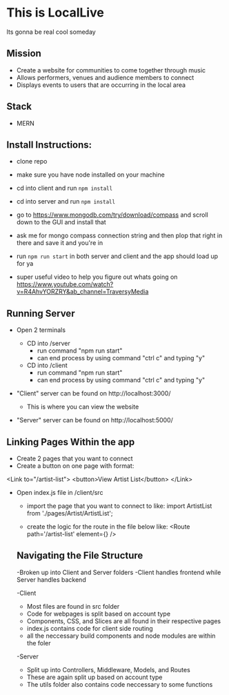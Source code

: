 # This is LocalLive

Its gonna be real cool someday

## Mission

- Create a website for communities to come together through music
- Allows performers, venues and audience members to connect
- Displays events to users that are occurring in the local area

## Stack

- MERN

## Install Instructions:

- clone repo
- make sure you have node installed on your machine
- cd into client and run `npm install`
- cd into server and run `npm install`
- go to https://www.mongodb.com/try/download/compass and scroll down to the GUI and install that
- ask me for mongo compass connection string and then plop that right in there and save it and you're in
- run `npm run start` in both server and client and the app should load up for ya

- super useful video to help you figure out whats going on https://www.youtube.com/watch?v=R4AhvYORZRY&ab_channel=TraversyMedia

## Running Server

- Open 2 terminals

  - CD into /server
    - run command "npm run start"
    - can end process by using command "ctrl c" and typing "y"
  - CD into /client
    - run command "npm run start"
    - can end process by using command "ctrl c" and typing "y"

- "Client" server can be found on http://localhost:3000/
  - This is where you can view the website
- "Server" server can be found on http://localhost:5000/

## Linking Pages Within the app

- Create 2 pages that you want to connect
- Create a button on one page with format:

\<Link to="/artist-list"\>
\<button\>View Artist List\</button\>
\</Link\>

- Open index.js file in /client/src

  - import the page that you want to connect to like:
    import ArtistList from './pages/Artist/ArtistList';

  - create the logic for the route in the file below like:
    <Route path='/artist-list' element={<ArtistList/>} />

  ## Navigating the File Structure

  -Broken up into Client and Server folders
  -Client handles frontend while Server handles backend

  -Client

  - Most files are found in src folder
  - Code for webpages is split based on account type
  - Components, CSS, and Slices are all found in their respective pages
  - index.js contains code for client side routing
  - all the neccessary build components and node modules are within the foler

  -Server

  - Split up into Controllers, Middleware, Models, and Routes
  - These are again split up based on account type
  - The utils folder also contains code neccessary to some functions
